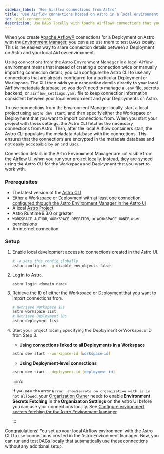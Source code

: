```yaml
---
sidebar_label: 'Use Airflow connections from Astro'
title: 'Use Airflow connections hosted on Astro in a local environment'
id: local-connections
description: Use DAGs locally with Apache Airflow® connections that you created in the Astro Environment Manager.
---
```


When you create [Apache Airflow®](https://airflow.apache.org) connections for a Deployment on Astro with the [Environment Manager](create-and-link-connections.md), you can also use them to test DAGs locally. This is the easiest way to share connection details between a Deployment on Astro and your local Airflow environment.

Using connections from the Astro Environment Manager in a local Airflow environment means that instead of creating a connection twice or manually importing connection details, you can configure the Astro CLI to use any connections that are already configured for a particular Deployment or Workspace. The CLI then adds your connection details directly to your local Airflow metadata database, so you don't need to manage a `.env` file, secrets backend, or `airflow_settings.yaml` file to keep connection information consistent between your local environment and your Deployments on Astro.

To use connections from the Environment Manager locally, start a local project using `astro dev start`, and then specify either the Workspace or Deployment that you want to import connections from. When you start your project with these settings, the Astro CLI fetches the necessary connections from Astro. Then, after the local Airflow containers start, the Astro CLI populates the metadata database with the connections. This ensures that the connections are encrypted in the metadata database and not easily accessible by an end user.

Connection details in the Astro Environment Manager are not visible from the Airflow UI when you run your project locally. Instead, they are synced using the Astro CLI for the Workspace and Deployment that you want to work with.

### Prerequisites

- The latest version of the [Astro CLI](https://www.astronomer.io/docs/astro/cli/install-cli)
- Either a Workspace or Deployment with at least one connection [configured through the Astro Environment Manager in the Astro UI](create-and-link-connections.md)
- A local [Astro Project](https://www.astronomer.io/docs/astro/cli/develop-project#create-an-astro-project)
- Astro Runtime 9.3.0 or greater
- `WORKSPACE_AUTHOR`, `WORKSPACE_OPERATOR`, or `WORKSPACE_OWNER` user permissions
- An internet connection

### Setup

1. Enable local development access to connections created in the Astro UI.

    ```zsh
    # -g sets this config globally
    astro config set -g disable_env_objects false
    ```

2. Log in to Astro.

    ```zsh
    astro login <domain name>
    ```

3. Retrieve the ID of either the Workspace or Deployment that you want to import connections from.

    ```zsh
    # Retrieve Workspace IDs
    astro workspace list
    # Retrieve Deployment IDs
    astro deployment list
    ```

4. Start your project locally specifying the Deployment or Workspace ID from Step 3.

    - **Using connections linked to all Deployments in a Workspace**
    ```zsh
    astro dev start --workspace-id [workspace-id]
    ```

    - **Using Deployment-level connections**
    ```zsh
    astro dev start --deployment-id [deployment-id]
    ```

    :::info

    If you see the error `Error: showSecrets on organization with id is not allowed`, your [Organization Owner](user-permissions.md#organization-roles) needs to enable **Environment Secrets Fetching** in the **Organization Settings** on the Astro UI before you can use your connections locally. See [Configure environment secrets fetching for the Astro Environment Manager](organization-settings.md#configure-environment-secrets-fetching-for-the-astro-environment-manager).

    :::

Congratulations! You set up your local Airflow environment with the Astro CLI to use connections created in the Astro Environment Manager. Now, you can run and test DAGs locally that automatically use these connections without any additional setup.